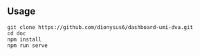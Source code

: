 ## Usage

    git clone https://github.com/dionysus6/dashboard-umi-dva.git
    cd doc
    npm install
    npm run serve
